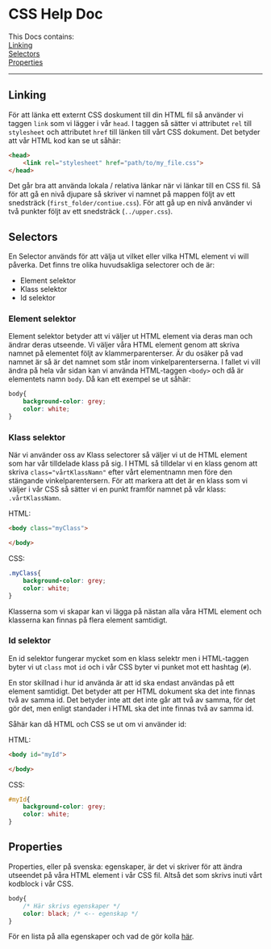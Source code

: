 # CSS Help Doc
This Docs contains: <br/>
[Linking](#Linking) <br/>
[Selectors](#Selectors) <br/>
[Properties](#Properties)

---
## <a name="Linking"></a> Linking
För att länka ett externt CSS doskument till din HTML fil så använder vi taggen `link` som vi lägger i vår `head`. I taggen så sätter vi attributet `rel` till `stylesheet` och attributet `href` till länken till vårt CSS dokument. Det betyder att vår HTML kod kan se ut såhär:
```html
<head>
    <link rel="stylesheet" href="path/to/my_file.css">
</head>
```
Det går bra att använda lokala / relativa länkar när vi länkar till en CSS fil. Så för att gå en nivå djupare så skriver vi namnet på mappen följt av ett snedsträck  (`first_folder/contiue.css`). För att gå up en nivå använder vi två punkter följt av ett snedsträck (`../upper.css`).
## <a name="Selectors"></a> Selectors
En Selector används för att välja ut vilket eller vilka HTML element vi will påverka. Det finns tre olika huvudsakliga selectorer och de är:
* Element selektor
* Klass selektor
* Id selektor

### Element selektor
Element selektor betyder att vi väljer ut HTML element via deras man och ändrar deras utseende. Vi väljer våra HTML element genom att skriva namnet på elementet följt av klammerparenterser. Är du osäker på vad namnet är så är det namnet som står inom vinkelparenterserna. I fallet vi vill ändra på hela vår sidan kan vi använda HTML-taggen  `<body>` och då är elementets namn `body`. Då kan ett exempel se ut såhär:
```CSS
body{
    background-color: grey;
    color: white;
}
```

### Klass selektor
När vi använder oss av Klass selectorer så väljer vi ut de HTML element som har vår tilldelade klass på sig. I HTML så tilldelar vi en klass genom att skriva `class="vårtKlassNamn"` efter vårt elementnamn men före den stängande vinkelparentersern. För att markera att det är en klass som vi väljer i vår CSS så sätter vi en punkt framför namnet på vår klass: `.vårtKlassNamn`.

HTML:
```html
<body class="myClass">

</body>
```

CSS:
```css
.myClass{
    background-color: grey;
    color: white;
}
```

Klasserna som vi skapar kan vi lägga på nästan alla våra HTML element och klasserna kan finnas på flera element samtidigt.

### Id selektor
En id selektor fungerar mycket som en klass selektr men i HTML-taggen byter vi ut `class` mot `id` och i vår CSS byter vi punket mot ett hashtag (`#`).

En stor skillnad i hur id använda är att id ska endast användas på ett element samtidigt. Det betyder att per HTML dokument ska det inte finnas två av samma id. Det betyder inte att det inte går att två av samma, för det gör det, men enligt standader i HTML ska det inte finnas två av samma id.

Såhär kan då HTML och CSS se ut om vi använder id:

HTML:
```html
<body id="myId">

</body>
```

CSS:
```css
#myId{
    background-color: grey;
    color: white;
}
```

## <a name="Properties"></a> Properties
Properties, eller på svenska: egenskaper, är det vi skriver för att ändra utseendet på våra HTML element i vår CSS fil. Altså det som skrivs inuti vårt kodblock i vår CSS.

```css
body{
    /* Här skrivs egenskaper */
    color: black; /* <-- egenskap */
}
```

För en lista på alla egenskaper och vad de gör kolla [här](https://www.w3schools.com/cssref/default.asp).
